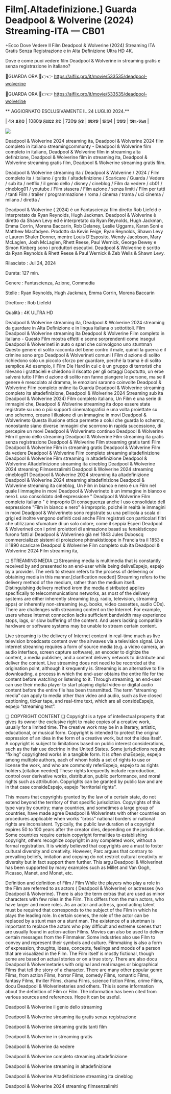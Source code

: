 # Film[.Altadefinizione.] Guarda Deadpool & Wolverine (2024) Streaming-ITA — CB01

+Ecco Dove Vedere Il Film Deadpool & Wolverine (2024) Streaming ITA Gratis Senza Registrazione e in Alta Definizione Ultra HD 4K.

Dove e come puoi vedere film Deadpool & Wolverine in streaming gratis e senza registrazione in italiano?

🔴GUARDA ORA 🔴👉👉 https://aiflix.pro/it/movie/533535/deadpool-wolverine

🔴GUARDA ORA 🔴👉👉 https://aiflix.pro/it/movie/533535/deadpool-wolverine

** AGGIORNATO ESCLUSIVAMENTE IL 24 LUGLIO 2024.**

| 4𝕶 𝖀𝕳𝕯 | 1080𝕻 𝕱𝖀𝕷𝕷 𝕳𝕯 | 720𝕻 𝕳𝕯 | 𝕸𝕶𝖁 | 𝕸𝕻4 | 𝕯𝖁𝕯 | 𝕭𝖑𝖚-𝕽𝖆𝖞 |

<p dir="auto"><a href="https://aiflix.pro/it/movie/533535/deadpool-wolverine" rel="nofollow"><img src="https://camo.githubusercontent.com/917e6ed5c302499242165dcc02bdbce85c075fd21b35918eb9c0b771855261b8/68747470733a2f2f7374617469632e7769787374617469632e636f6d2f6d656469612f6232343966395f61646163386637306662336634356238383639313639366337376465313866337e6d76322e676966" style="max-width: 100%;"></a>
      <span>
        <a href="https://aiflix.pro/it/movie/533535/deadpool-wolverine" rel="nofollow">
</a></span></p>

Deadpool & Wolverine 2024 streaming ita, Deadpool & Wolverine 2024 film completo in italiano streamingcommunty - Deadpool & Wolverine film completo in italiano, Deadpool & Wolverine film in streaming alta definizione, Deadpool & Wolverine film in streaming ita, Deadpool & Wolverine streaming gratis film, Deadpool & Wolverine streaming gratis film.

Deadpool & Wolverine streaming ita / Deadpool & Wolverine / 2024 / Film completo ita / italiano / gratis / altadefinizione / Scaricare / Guarda / Vedere / sub ita / netflix / il genio dello / disney / cineblog / Film da vedere / cb01 / cineblog01 / youtube / Film stasera / Film azione / senza limiti / Film per tutti / tanti Film / trailer / programmazione / roma / cinema / trama / uci cinema / milano / diretta /

Deadpool & Wolverine ( 2024) è un Fantascienza film diretto Rob Liefeld e interpretato da Ryan Reynolds, Hugh Jackman. Deadpool & Wolverine è diretto da Shawn Levy ed è interpretato da Ryan Reynolds, Hugh Jackman, Emma Corrin, Morena Baccarin, Rob Delaney, Leslie Uggams, Karan Soni e Matthew Macfadyen. Prodotto da Kevin Feige, Ryan Reynolds, Shawn Levy e Lauren Shuler Donner, mentre Louis D’Esposito, Wendy Jacobson, Mary McLaglen, Josh McLaglen, Rhett Reese, Paul Wernick, George Dewey e Simon Kinberg sono i produttori esecutivi. Deadpool & Wolverine è scritto da Ryan Reynolds & Rhett Reese & Paul Wernick & Zeb Wells & Shawn Levy.

Rilasciato : Jul 24, 2024

Durata: 127 min.

Genere : Fantascienza, Azione, Commedia

Stelle : Ryan Reynolds, Hugh Jackman, Emma Corrin, Morena Baccarin

Direttore : Rob Liefeld

Qualità : 4K ULTRA HD

Deadpool & Wolverine streaming ita, Deadpool & Wolverine 2024 streaming da guardare in Alta Definizione e in lingua italiana o sottotitoli. Film Deadpool & Wolverine streaming ita Deadpool & Wolverine Film completo in italiano - Questo Film mostra effetti e scene sorprendenti come insegui Deadpool & Wolverineti in auto o spari che coinvolgono uno stuntman Questo genere di solito racconta del bene contro il male, quindi la guerra e il crimine sono argo Deadpool & Wolverineti comuni I Film d azione di solito richiedono solo un piccolo sforzo per guardare, perché la trama è di solito semplice Ad esempio, il Film Die Hard in cui c è un gruppo di terroristi che rilevano i grattacieli e chiedono il riscatto per gli ostaggi Dopotutto, un eroe salverà tutto I Film d azione di solito non fanno piangere le persone, ma se il genere è mescolato al dramma, le emozioni saranno coinvolte Deadpool & Wolverine Film completo online ita Guarda Deadpool & Wolverine streaming completo ita altadefinizione, Deadpool & Wolverine 2024 Streaming sub ita Deadpool & Wolverine 2024) Film completo italiano, Un Film è una serie di immagini che, Deadpool & Wolverine streaming ita dopo essere state registrate su uno o più supporti cinematografici e una volta proiettate su uno schermo, creano l illusione di un immagine in movi Deadpool & Wolverineto Questa illusione ottica permette a colui che guarda lo schermo, nonostante siano diverse immagini che scorrono in rapida successione, di percepire un movi Deadpool & Wolverineto continuo Deadpool & Wolverine Film il genio dello streaming Deadpool & Wolverine Film streaming ita gratis senza registrazione Deadpool & Wolverine Film streaming gratis tanti Film Deadpool & Wolverine Film in streaming gratis Deadpool & Wolverine Film da vedere Deadpool & Wolverine Film completo streaming altadefinizione Deadpool & Wolverine Film streaming in altadefinizione Deadpool & Wolverine Altadefinizione streaming ita cineblog Deadpool & Wolverine 2024 streaming Filmsenzalimiti Deadpool & Wolverine 2024 streaming cineblog01 Deadpool & Wolverine 2024 streaming ita altadefinizione Deadpool & Wolverine 2024 streaming altadefinizione Deadpool & Wolverine streaming ita cineblog, Un Film in bianco e nero è un Film nel quale l immagine in movi Deadpool & Wolverineto è un immagine in bianco e nero L uso consolidato dell espressione " Deadpool & Wolverine Film completo italiano " è improprio Di conseguenza anche l uso consolidato dell espressione "Film in bianco e nero" è improprio, poiché in realtà le immagini in movi Deadpool & Wolverineto sono registrate su una pellicola a scala di grigi ed inoltre vengono definiti così anche Film registrati con particolari filtri che utilizzano sfumature di un solo colore, come il seppia Esperi Deadpool & Wolverineti con i primi proiettori di animazione basati su fenakisticope furono fatti al Deadpool & Wolverineo già nel 1843 Jules Duboscq commercializzò sistemi di proiezione phénakisticope in Francia tra il 1853 e il 1890 scaricare Deadpool & Wolverine Film completo sub ita Deadpool & Wolverine 2024 Film streaming ita,

❏ STREAMING MEDIA ❏ Streaming media is multimedia that is constantly received by and presented to an end-user while being deliveEspejo, espejo by a provider. The verb to stream refers to the process of delivering or obtaining media in this manner.[clarification needed] Streaming refers to the delivery method of the medium, rather than the medium itself. Distinguishing delivery method krom the media distributed applies specifically to telecommunications networks, as most of the delivery systems are either inherently streaming (e.g. radio, television, streaming apps) or inherently non-streaming (e.g. books, video cassettes, audio CDs). There are challenges with streaming content on the Internet. For example, users whose Internet connection lacks sufficient bandwidth may experience stops, lags, or slow buffering of the content. And users lacking compatible hardware or software systems may be unable to stream certain content.

Live streaming is the delivery of Internet content in real-time much as live television broadcasts content over the airwaves via a television signal. Live internet streaming requires a form of source media (e.g. a video camera, an audio interface, screen capture software), an encoder to digitize the content, a media publisher, and a content delivery network to distribute and deliver the content. Live streaming does not need to be recorded at the origination point, although it krequently is. Streaming is an alternative to file downloading, a process in which the end-user obtains the entire file for the content before watching or listening to it. Through streaming, an end-user can use their media player to start playing digital video or digital audio content before the entire file has been transmitted. The term “streaming media” can apply to media other than video and audio, such as live closed captioning, ticker tape, and real-time text, which are all consideEspejo, espejo “streaming text”.

❏ COPYRIGHT CONTENT ❏ Copyright is a type of intellectual property that gives its owner the exclusive right to make copies of a creative work, usually for a limited time. The creative work may be in a literary, artistic, educational, or musical form. Copyright is intended to protect the original expression of an idea in the form of a creative work, but not the idea itself. A copyright is subject to limitations based on public interest considerations, such as the fair use doctrine in the United States. Some jurisdictions require “fixing” copyrighted works in a tangible form. It is often shaEspejo, espejo among multiple authors, each of whom holds a set of rights to use or license the work, and who are commonly referEspejo, espejo to as rights holders.[citation needed] These rights krequently include reproduction, control over derivative works, distribution, public performance, and moral rights such as attribution. Copyrights can be granted by public law and are in that case consideEspejo, espejo “territorial rights”.

This means that copyrights granted by the law of a certain state, do not extend beyond the territory of that specific jurisdiction. Copyrights of this type vary by country; many countries, and sometimes a large group of countries, have made agree Deadpool & Wolverinets with other countries on procedures applicable when works “cross” national borders or national rights are inconsistent. Typically, the public law duration of a copyright expires 50 to 100 years after the creator dies, depending on the jurisdiction. Some countries require certain copyright formalities to establishing copyright, others recognize copyright in any completed work, without a formal registration. It is widely believed that copyrights are a must to foster cultural diversity and creativity. However, Parc argues that contrary to prevailing beliefs, imitation and copying do not restrict cultural creativity or diversity but in fact support them further. This argu Deadpool & Wolverinet has been supported by many examples such as Millet and Van Gogh, Picasso, Manet, and Monet, etc.

Definition and definition of Film / Film While the players who play a role in the Film are referred to as actors ( Deadpool & Wolverine) or actresses (wo Deadpool & Wolverine). There is also the term extras that are used as minor characters with few roles in the Film. This differs from the main actors, who have larger and more roles. As an actor and actress, good acting talent must be required that corresponds to the subject of the Film in which he plays the leading role. In certain scenes, the role of the actor can be replaced by a stunt man or a stunt man. The existence of a stuntman is important to replace the actors who play difficult and extreme scenes that are usually found in action-action Films. Movies can also be used to deliver certain messages from the Filmmaker. Some industries also use Film to convey and represent their symbols and culture. Filmmaking is also a form of expression, thoughts, ideas, concepts, feelings and moods of a person that are visualized in the Film. The Film itself is mostly fictional, though some are based on actual stories or on a true story. There are also docu Deadpool & Wolverinetaries with original and real images or biographical Films that tell the story of a character. There are many other popular genre Films, from action Films, horror Films, comedy Films, romantic Films, fantasy Films, thriller Films, drama Films, science fiction Films, crime Films, docu Deadpool & Wolverinetaries and others. This is some information about the definition of Film or Film. The information has been cited from various sources and references. Hope it can be useful.

Deadpool & Wolverine il genio dello streaming

Deadpool & Wolverine streaming ita gratis senza registrazione

Deadpool & Wolverine streaming gratis tanti film

Deadpool & Wolverine in streaming gratis

Deadpool & Wolverine da vedere

Deadpool & Wolverine completo streaming altadefinizione

Deadpool & Wolverine streaming in altadefinizione

Deadpool & Wolverine Altadefinizione streaming ita cineblog

Deadpool & Wolverine 2024 streaming filmsenzalimiti
